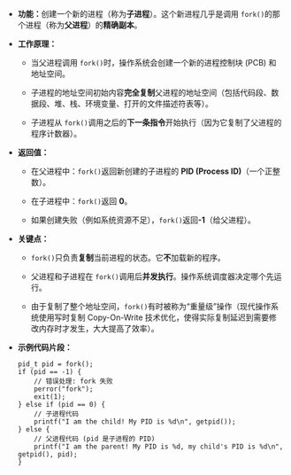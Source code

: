 - ​**功能：​**​ 创建一个新的进程（称为**子进程**）。这个新进程几乎是调用 `fork()`的那个进程（称为**父进程**）的**精确副本**。
    
- ​**工作原理：​**​
    
    - 当父进程调用 `fork()`时，操作系统会创建一个新的进程控制块 (PCB) 和地址空间。
        
    - 子进程的地址空间初始内容**完全复制**父进程的地址空间（包括代码段、数据段、堆、栈、环境变量、打开的文件描述符表等）。
        
    - 子进程从 `fork()`调用之后的**下一条指令**开始执行（因为它复制了父进程的程序计数器）。
        
    
- ​**返回值：​**​
    
    - 在父进程中：`fork()`返回新创建的子进程的 ​**PID (Process ID)​**​（一个正整数）。
        
    - 在子进程中：`fork()`返回 ​**0**。
        
    - 如果创建失败（例如系统资源不足），`fork()`返回 ​**​-1**​（给父进程）。
        
    
- ​**关键点：​**​
    
    - `fork()`只负责**复制**当前进程的状态。它**不**加载新的程序。
        
    - 父进程和子进程在 `fork()`调用后**并发执行**。操作系统调度器决定哪个先运行。
        
    - 由于复制了整个地址空间，`fork()`有时被称为“重量级”操作（现代操作系统使用写时复制 Copy-On-Write 技术优化，使得实际复制延迟到需要修改内存时才发生，大大提高了效率）。
        
    
- ​**示例代码片段：​**​
    
    ```
    pid_t pid = fork();
    if (pid == -1) {
        // 错误处理: fork 失败
        perror("fork");
        exit(1);
    } else if (pid == 0) {
        // 子进程代码
        printf("I am the child! My PID is %d\n", getpid());
    } else {
        // 父进程代码 (pid 是子进程的 PID)
        printf("I am the parent! My PID is %d, my child's PID is %d\n", getpid(), pid);
    }
    ```
    
